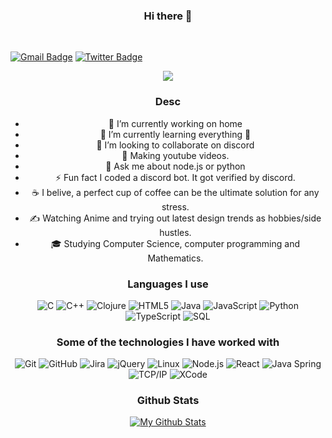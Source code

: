 <h3 align="center"> Hi there 👋</h3>
<br>

[![Gmail Badge](https://img.shields.io/badge/-kasuma.ananda1998@gmail.com-c14438?style=flat&logo=Gmail&logoColor=white)](mailto:sdey9@uic.edu "Connect via Email")
[![Twitter Badge](https://img.shields.io/badge/-@ananda1998-00acee?style=flat&logo=Twitter&logoColor=white)](https://twitter.com/intent/follow?screen_name=samujjwaal "Follow on Twitter")

<div align="center">
<img src="https://github.com/hayat-tamboli/hayat-tamboli/raw/master/hello-world.png"/>
<br>

### Desc
- 🔭 I’m currently working on home
- 🌱 I’m currently learning everything 🤣
- 👯 I’m looking to collaborate on discord
- 💎 Making youtube videos.
- 💬 Ask me about node.js or python
- ⚡ Fun fact I coded a discord bot. It got verified by discord.
- ☕ I belive, a perfect cup of coffee can be the ultimate solution for any stress.
- ✍️ Watching Anime and trying out latest design trends as hobbies/side hustles.
- 🎓 Studying Computer Science, computer programming and Mathematics.

### Languages I use

![C](https://img.shields.io/badge/-C-000000?style=flat&logo=c)
![C++](https://img.shields.io/badge/-C++-000000?style=flat&logo=c%2B%2B)
![Clojure](https://img.shields.io/badge/-Clojure-000000?style=flat&logo=clojure)
![HTML5](https://img.shields.io/badge/-HTML5-000000?style=flat&logo=html5)
![Java](https://img.shields.io/badge/-Java-000000?style=flat&logo=java)
![JavaScript](https://img.shields.io/badge/-JavaScript-000000?style=flat&logo=javascript)
![Python](https://img.shields.io/badge/-Python-000000?style=flat&logo=python)
![TypeScript](https://img.shields.io/badge/-TypeScript-000000?style=flat&logo=typescript)
![SQL](https://img.shields.io/badge/-SQL-000000?style=flat&logo=postgresql)

### Some of the technologies I have worked with
![Git](https://img.shields.io/badge/-Git-222222?style=flat&logo=git&logoColor=F05032)
![GitHub](https://img.shields.io/badge/-GitHub-222222?style=flat&logo=github&logoColor=181717)
![Jira](https://img.shields.io/badge/-Jira-222222?style=flat&logo=jira-software&logoColor=white&logoColor=0052CC)
![jQuery](https://img.shields.io/badge/-jQuery-222222?style=flat&logo=jQuery&logoColor=0769AD)
![Linux](https://img.shields.io/badge/-Linux-222222?style=flat&logo=linux&logoColor=FCC624)
![Node.js](https://img.shields.io/badge/-Node.js-222222?style=flat&logo=node.js&logoColor=339933)
![React](https://img.shields.io/badge/-React-222222?style=flat&logo=React&logoColor=61DAFB)
![Java Spring](https://img.shields.io/badge/-Spring-222222?style=flat&logo=spring&logoColor=6DB33F)
![TCP/IP](https://img.shields.io/badge/-TCP/IP-222222?style=flat&logo=cisco&logoColor=white)
![XCode](https://img.shields.io/badge/-XCode-222222?style=flat&logo=XCode&logoColor=1575F9)

### Github Stats
[![My Github Stats](https://github-readme-stats.vercel.app/api?username=Nandotama14&show_icons=true&title_color=fff&icon_color=79ff97&text_color=9f9f9f&bg_color=151515)](https://github.com/samujjwaal)
